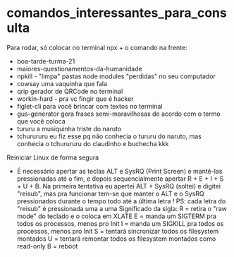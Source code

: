 # comandos_interessantes_para_consulta

Para rodar, só colocar no terminal npx + o comando na frente:
- boa-tarde-turma-21
- maiores-questionamentos-da-humanidade
- npkill - "limpa" pastas node modules "perdidas" no seu computador
- cowsay uma vaquinha que fala
- qrip gerador de QRCode no terminal
- workin-hard - pra vc fingir que é hacker
- figlet-cli para você brincar com textos no terminal
- gus-generator gera frases semi-maravilhosas de acordo com o termo que você coloca
- tururu a musiquinha triste do naruto
- tchurururu  eu fiz esse pq não conhecia o tururu do naruto, mas conhecia o tchurururu do claudinho e buchecha kkk

Reiniciar Linux de forma segura
- É necessário apertar as teclas ALT e SysRQ (Print Screen) e mantê-las pressionadas até o fim, e depois sequencialmente apertar R + E + I + S + U + B. Na primeira tentativa eu apertei ALT + SysRQ (soltei) e digitei "reisub", mas pra funcionar tem-se que manter o ALT e o SysRQ pressionados durante o tempo todo até a última letra !
PS: cada letra do "reisub" é pressionada uma a uma
Significado da sigla:
R = retira o "raw mode" do teclado e o coloca em XLATE
E = manda um SIGTERM pra todos os processos, menos pro Init
I = manda um SIGKILL pra todos os processos, menos pro Init
S = tentará sincronizar todos os filesystem montados
U = tentará remontar todos os filesystem montados como read-only
B = reboot
